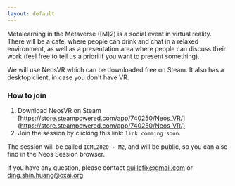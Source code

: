 ```yaml
---
layout: default
---
```


Metalearning in the Metaverse ([M]2) is a social event in virtual reality. There will be a cafe, where people can drink and chat in a relaxed environment, as well as a presentation area where people can discuss their work (feel free to tell us a priori if you want to present something).

We will use NeosVR which can be downloaded free on Steam. It also has a desktop client, in case you don't have VR.

### How to join

1. Download NeosVR on Steam [https://store.steampowered.com/app/740250/Neos_VR/](https://store.steampowered.com/app/740250/Neos_VR/)
2. Join the session by clicking this link: `link comming soon`.

The session will be called `ICML2020 - M2`, and will be public, so you can also find in the Neos Session browser.

If you have any question, please contact guillefix@gmail.com or ding.shin.huang@oxai.org
